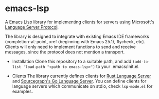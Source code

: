 emacs-lsp
=========

A Emacs Lisp library for implementing clients for servers using Microsoft's
[Language Server Protocol](https://github.com/Microsoft/language-server-protocol/).

The library is designed to integrate with existing Emacs IDE frameworks
(completion-at-point, xref (beginning with Emacs 25.1), flycheck, etc). Clients
will only need to implement functions to send and receive messages, since
the protocol does not mention a transport.

* Installation
Clone this repository to a suitable path, and add `(add-to-list 'load-path "<path to emacs-lsp>")` to your .emacs/init.el.

* Clients
The library currently defines clients for [Rust Language Server](https://github.com/jonathandturner/rls) and [Sourcegraph's Go Language Server](https://github.com/sourcegraph/go-langserver). You can define clients for language servers which communicate on stdio, check `lsp-mode.el` for examples.
